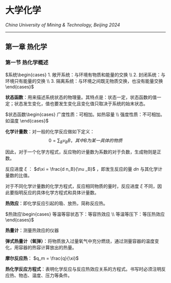 # 大学化学

*China University of Mining & Technology, Beijing 2024*  

-------------

## 第一章 热化学  

### 第一节 热化学概述

$系统\begin{cases}
    1. 敞开系统：与环境有物质和能量的交换 \\
    2. 封闭系统：与环境只有能量的交换  \\
    3. 隔离系统：与环境之间既无物质交换，也没有能量交换
\end{cases}$

**状态函数**：用来描述系统状态的物理量。其特点是：状态一定，状态函数的值一定；状态发生变化，值也要发生变化且变化值只取决于系统的始末状态。  

$状态函数\begin{cases}
    广度性质：可相加。如热容量  \\
    强度性质：不可相加。如温度
\end{cases}$  

**化学计量数**：对一般的化学反应做如下定义：
$$ 0 = \sum_B \nu_B B ，其中B为某一具体的物质$$  

因此，对于一个化学方程式，反应物的计量数为系数的对于负数，生成物则是正数。  

反应进度 $\xi$ ： $d\xi = \frac{d n_B}{\nu _B}$ ，即发生反应的量 $dn$ 与其化学计量数的比值。  
  
对于不同化学计量数的化学方程式，反应相同物质的量时，反应进度 $\xi$ 不同，因此要指明反应的具体化学方程式和具体计量数。  

**热效应**：即化学反应引起的吸、放热，简称反应热。  

$热效应\begin{cases}
    等温等容状态下：等容热效应 \\
    等温等压下：等压热效应
\end{cases}$  

**热量计**：测量热效应的仪器

**弹式热量计（氧弹）**：将物质放入过量氧气中充分燃烧，通过测量容器的温度变化，用容器的热容计算放出的热量。

**摩尔反应热**： $q_m = \frac{q}{\xi}$  

**热化学反应方程式**：表明化学反应与反应热效应关系的方程式。书写时必须注明反应热、物态、温度、压力等条件。  

